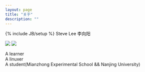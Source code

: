 ```yaml
---
layout: page
title: "关于"
description: ""
---
```

{% include JB/setup %}
Steve Lee 李向阳

![](http://dogsteve.com/me2.png)
![](http://dogsteve.com/me.png)

A learner  
A linuxer  
A student(Mianzhong Experimental School && Nanjing University)  
